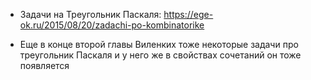 * Задачи на Треугольник Паскаля: https://ege-ok.ru/2015/08/20/zadachi-po-kombinatorike

* Еще в конце второй главы Виленких тоже некоторые задачи про треугольник Паскаля и у него же в свойствах сочетаний он тоже появляется